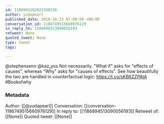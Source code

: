 ```yaml
---
id: 1186902283822350336
author: yudapearl
published_date: 2019-10-23 07:08:50 +00:00
conversation_id: 1186749515660976129
in_reply_to: 1186894513090056193
retweet: None
quoted_tweet: None
type: tweet
tags:

---
```


@stephensenn @kaz_yos Not necessarily. "What if" asks for "effects of causes", whereas "Why" asks for "causes of effects". See how beautifully the two are handled in counterfactual logic:
 https://t.co/sKB6ZZPAtA #Bookofwhy

### Metadata

Author: [[@yudapearl]]
Conversation: [[conversation-1186749515660976129]]
In reply to: [[1186894513090056193]]
Retweet of: [[None]]
Quoted tweet: [[None]]
